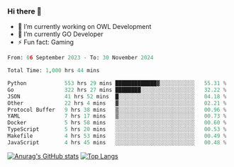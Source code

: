 ### Hi there 👋 

- 🔭 I’m currently working on OWL Development
- 🌱 I’m currently GO Developer
-  ⚡ Fun fact: Gaming
  
  <!--
- 👯 I’m looking to collaborate on ...
- 🤔 I’m looking for help with ...
- 💬 Ask me about ...
- 📫 How to reach me: ...
- 😄 Pronouns: ...
-->

<!--START_SECTION:waka-->

```python
From: 06 September 2023 - To: 30 November 2024

Total Time: 1,000 hrs 44 mins

Python            553 hrs 29 mins █████████████▓░░░░░░░░░░░   55.31 %
Go                322 hrs 27 mins ████████░░░░░░░░░░░░░░░░░   32.22 %
JSON              41 hrs 52 mins  █░░░░░░░░░░░░░░░░░░░░░░░░   04.18 %
Other             22 hrs 4 mins   ▓░░░░░░░░░░░░░░░░░░░░░░░░   02.21 %
Protocol Buffer   9 hrs 38 mins   ▒░░░░░░░░░░░░░░░░░░░░░░░░   00.96 %
YAML              7 hrs 17 mins   ▒░░░░░░░░░░░░░░░░░░░░░░░░   00.73 %
Docker            5 hrs 58 mins   ░░░░░░░░░░░░░░░░░░░░░░░░░   00.60 %
TypeScript        5 hrs 20 mins   ░░░░░░░░░░░░░░░░░░░░░░░░░   00.53 %
Makefile          4 hrs 53 mins   ░░░░░░░░░░░░░░░░░░░░░░░░░   00.49 %
JavaScript        4 hrs 45 mins   ░░░░░░░░░░░░░░░░░░░░░░░░░   00.48 %
```

<!--END_SECTION:waka-->

[![Anurag's GitHub stats](https://github-readme-stats.vercel.app/api?username=aebalz&show_icons=true&theme=codeSTACKr)](https://github.com/anuraghazra/github-readme-stats)
[![Top Langs](https://github-readme-stats.vercel.app/api/top-langs/?username=aebalz&layout=compact&card_width=350&theme=codeSTACKr)](https://github.com/anuraghazra/github-readme-stats)
<!-- [![Readme Card](https://github-readme-stats.vercel.app/api/pin/?username=aebalz&repo=go-gin-gone&show_owner=true)](https://github.com/anuraghazra/github-readme-stats)-->
